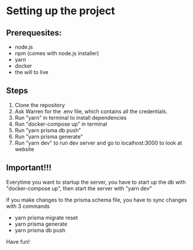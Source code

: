 # Setting up the project

## Prerequesites:
- node.js
- npm (comes with node.js installer)
- yarn
- docker
- the will to live

## Steps

1. Clone the repository
2. Ask Warren for the .env file, which contains all the credentials.
3. Run "yarn" in terminal to install dependencies 
4. Run "docker-compose up" in terminal
5. Run "yarn prisma db push"
6. Run "yarn prisma generate"
7. Run "yarn dev" to run dev server and go to localhost:3000 to look at website

## Important!!!
Everytime you want to startup the server, you have to start up the db with "docker-compose up", then start the server with "yarn dev"

If you make changes to the prisma.schema file, you have to sync changes with 3 commands
- yarn prisma migrate reset
- yarn prisma generate
- yarn prisma db push

Have fun!
